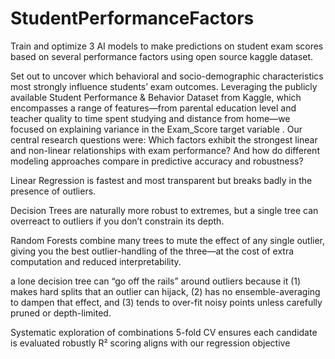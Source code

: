 # StudentPerformanceFactors
Train and optimize 3 AI models to make predictions on student exam scores based on several performance factors using open source kaggle dataset.  

Set out to uncover which behavioral and socio-demographic characteristics most strongly influence students’ exam outcomes. Leveraging the publicly available Student Performance & Behavior Dataset from Kaggle, which encompasses a range of features—from parental education level and teacher quality to time spent studying and distance from home—we focused on explaining variance in the Exam_Score target variable ​. Our central research questions were: Which factors exhibit the strongest linear and non-linear relationships with exam performance? And how do different modeling approaches compare in predictive accuracy and robustness?

Linear Regression is fastest and most transparent but breaks badly in the presence of outliers.


Decision Trees are naturally more robust to extremes, but a single tree can overreact to outliers if you don’t constrain its depth.


Random Forests combine many trees to mute the effect of any single outlier, giving you the best outlier-handling of the three—at the cost of extra computation and reduced interpretability.

a lone decision tree can “go off the rails” around outliers because it (1) makes hard splits that an outlier can hijack, (2) has no ensemble-averaging to dampen that effect, and (3) tends to over-fit noisy points unless carefully pruned or depth-limited.

Systematic exploration of combinations
5-fold CV ensures each candidate is evaluated robustly
R² scoring aligns with our regression objective
